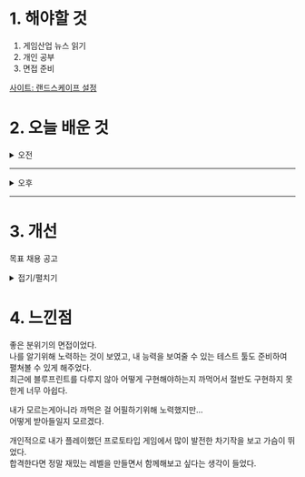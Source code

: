 

# 1. 해야할 것

1. 게임산업 뉴스 읽기 
2. 개인 공부  
3. 면접 준비


[사이트: 랜드스케이프 설정](https://ljhyunstory.tistory.com/182)


# 2. 오늘 배운 것

<details>
<summary>오전</summary>

## 면접 준비
### 1. 1분 자기소개
- 안녕하세요.\
경험을 연구하는 레벨디자이너 우정민입니다\
저는 플레이어가 게임 속 세계에 몰입하고, 스토리와 레벨이 자연스럽게 연결되는 경험을 만드는데 관심을 가지고 있습니다.\
게임 세계관에서 영감을 받아 의미있는 플레이 경험을 기획하고 있으며, 이를 기믹과 동선을 활용해 재미를 전달하는 것을 목표로 합니다.\
많은 사람들에게 잊을 수 없는 게임 경험을 선사하고 싶습니다. 감사합니다

### 2. 게임 기획자는 왜 하려고 하는가?
- 어릴 때부터 좋아했던 게임을 직접 만들어보고 싶다는 꿈을 가지고, 이를 위해 착실히 준비해왔습니다.\
게임 개발 교육을 이수하면서 다양한 직군을 경험해보았고,\
그 과정에서 유저 경험을 설계하는 것이 가장 중요하면서도 재미있다고 느꼈습니다.\
특히, 플레이어가 게임 세계에 몰입하고 도전과 성취를 경험하도록 만드는 레벨 디자인이 제게 가장 잘 맞는 분야라고 확신했습니다.\
그 이후로 레벨 디자인을 중점적으로 공부하며, 체계적으로 실력을 쌓아가고 있습니다.

### 3. 기획자의 중요한 덕목은 무엇인가?
- 내 생각을 잘 전달하는 것입니다.\
게임 개발은 여러 직군이 협업하는 과정이므로,\
기획자의 의도가 정확하게 전달되지 않으면 개발 방향이 흔들리거나 의도한 경험을 만들기 어려워집니다.\
따라서, 명확한 문서 작성, 논리적인 설명, 그리고 팀원들과 원활한 소통 능력이 필수적입니다.

### 4. 게임 트렌드는 어떤가?
- 최근 게임 시장에서는 소울라이크 게임과 방치형 게임이 강세를 보이고 있습니다.\
소울라이크 장르는 높은 난이도와 도전적인 전투, 깊이 있는 레벨 디자인을 특징으로 하며,\
엘든 링, Lies of P와 같은 작품들이 큰 성공을 거두면서 더욱 주목받고 있습니다.\
플레이어가 성장과 공략의 성취감을 느낄 수 있도록 정교한 레벨 디자인과 보스전 설계가 핵심 요소로 자리 잡고 있습니다.

- 한편, 방치형 게임은 모바일 시장에서 강한 영향력을 발휘하고 있습니다.\
짧은 시간 내에도 성취감을 제공하며, 꾸준한 보상을 통해 장기적인 플레이를 유도하는 점이 인기 요인입니다.\
예를 들어 AFK 아레나나 리틀 레전드 같은 게임들이 높은 수익을 기록하고 있습니다.

이러한 트렌드는 각각 몰입감 있는 도전적인 경험과 편리한 플레이와 보상 설계라는 상반된 방향성을 보여주지만,\
공통적으로 플레이어의 성취감을 극대화하는 디자인이 중요하다는 점에서 인사이트를 얻을 수 있습니다.

### 5. 성격은 어떤가?
- 저는 밝고 유쾌한 성격으로, 팀 분위기를 자연스럽게 이끄는 역할을 자처합니다.\
팀원들이 편하게 협업할 수 있도록 분위기를 조성하며, 함께 목표를 달성하는 과정에서 큰 보람을 느낍니다.\
특히, 레이드와 같은 협동 플레이에서 끈기 있게 도전하고 성취감을 얻는 것을 좋아합니다.\
하지만 성격이 급한 편이라 때때로 실수가 발생할 수 있습니다.\
이를 보완하기 위해 철저한 계획을 세우고, 업무를 단계별로 진행하는 습관을 기르며 실수를 줄이기 위해 꾸준히 노력하고 있습니다.

### 6. 이상적인 BM?
- 이상적인 BM은 단순히 결제를 유도하는 것이 아니라, 플레이어가 가치를 느끼고 자연스럽게 참여하고 싶게 만드는 것이라고 생각합니다.\
예를 들어, 원신의 가차 시스템은 단순한 뽑기가 아니라,\
각 캐릭터의 매력적인 스토리와 개성을 강조하여 ‘얻고 싶다’는 감정을 유도합니다.\
단순한 확률형 모델이 아니라, 플레이어가 원하는 캐릭터를 위해 꾸준히 게임을 플레이하고, 성취감을 느끼며 성장하도록 설계된 점이 핵심입니다.\
이처럼 이상적인 BM은 게임 경험을 해치지 않으면서도 플레이어가 자연스럽게 동기부여될 수 있도록 설계되어야 합니다.\
콘텐츠의 매력을 극대화하고, ‘과금이 강요되는 것’이 아니라 ‘하고 싶어지는 것’이 될 때, 장기적인 성공을 거둘 수 있다고 생각합니다.

### 7. 빚내서 결제하는 사람보면 무슨 생각이 드는가?
- 게임이 아무리 재미있어도, 결국 사람을 위한 것이라고 생각합니다.\
게임은 즐거움을 주고 성취감을 느끼게 해주는 매체이지, 누군가에게 경제적인 부담을 지게 하면서까지 소비를 유도하는 것은 바람직하지 않다고 생각합니다.\
특히, 무리한 과금이 삶에 부정적인 영향을 미친다면, 이는 게임 본연의 목적과 맞지 않는 방향입니다.\
이상적인 BM은 플레이어가 스스로 가치를 느끼고 만족할 수 있는 선에서 결제하도록 유도하는 것이지,\
과몰입을 조장하는 것이 되어서는 안 된다고 생각합니다.

### 8. 지원 동기?
- 저는 울트라 에이지의 속도감 있는 전투와 스타일리시한 액션에 큰 매력을 느꼈습니다.\
이처럼 타격감 있는 액션에 레벨 디자인이 만나면 플레이어 경험을 결정지을 수 있는 중요한 요소라고 생각합니다.\
특히, 저는 레벨을 통해 플레이어가 자연스럽게 게임의 설정에 몰입하고, 공략의 재미를 느끼도록 설계하는 데 강점이 있습니다.\
단순히 적을 배치하는 것이 아니라, 환경과 레벨 구조가 전투에 영향을 미치도록 설계하여 플레이어가 전략적으로 사고하고 도전하는 재미를 극대화하는 것을 목표로 합니다.\
울트라 에이지처럼 전투의 흐름과 공간 활용이 중요한 게임에서, 빌드업을 통한 레벨 디자인으로 전투의 완성도를 높이는 역할을 하고 싶습니다.

### 9. 강점?
- 저는 스토리와 레벨을 결합하여 플레이어가 몰입할 수 있는 경험을 설계하는 데 강점이 있습니다.\
레벨 디자인은 단순한 공간 배치가 아니라, 게임의 설정과 스토리를 자연스럽게 전달하는 중요한 도구라고 생각합니다.\
예를 들어, 환경의 변화를 통해 서사를 전달하거나, 플레이어가 직접 탐색하며 세계관을 체험할 수 있도록 유도하는 방식이 이에 해당합니다.\
저는 이러한 요소를 활용해 플레이어가 세계에 녹아들고 의미 있는 경험을 하도록 설계하는 데 집중하고 있습니다.\
이를 통해 게임의 몰입도를 높이고, 스토리와 게임 플레이가 유기적으로 연결된 레벨을 만들어내는 것이 제 강점입니다.


### 10. 장르 게임 두 개를 들고 차이점은?
```
베요네타와 데빌 메이 크라이의 차이점

두 게임 모두 스타일리시한 핵 앤 슬래시(Hack & Slash) 액션 게임이지만, 전투 시스템과 게임 디자인 철학에서 차이를 보입니다.

전투 스타일

베요네타: 회피 중심의 전투가 핵심입니다. 회피 타이밍에 맞춰 위치 타임(마법 슬로우 모션)이 발동, 이를 활용해 스타일리시한 연계를 만들어내는 것이 중요합니다. 적의 공격을 읽고 피하는 것이 숙련도를 좌우합니다.
데빌 메이 크라이(DMC): 공격적인 플레이가 강조됩니다. **콤보의 다양성과 스타일 시스템(S타일 랭크)**이 핵심이며, 적을 효과적으로 처치하면서도 화려한 플레이를 유지하는 것이 중요합니다.
캐릭터 조작 및 스타일

베요네타: 단 하나의 캐릭터(베요네타)를 중심으로 다양한 무기를 활용하여 전투합니다. 공격보다는 방어적 역량(회피와 위치 타임)이 숙련도에 큰 영향을 미칩니다.
DMC: 다양한 캐릭터(단테, 네로, 버질 등)가 등장하며, 각 캐릭터마다 고유한 스타일과 무기 체계가 존재합니다. 단테는 실시간으로 스타일을 변경하는 시스템이 있어, 공격 방식의 자유도가 높습니다.
레벨 디자인과 진행 방식

베요네타: 챕터 기반으로 진행되며, 선형적인 스테이지에서 적을 상대하는 구조입니다. 퍼즐 요소는 적으며, 전투가 주요 콘텐츠입니다.
DMC: 일부 오픈된 공간과 탐색 요소가 포함되어 있으며, 특정 구간에서는 퍼즐 요소도 존재합니다. 예를 들어, DMC3나 DMC5에서는 환경 상호작용을 활용한 길찾기가 필요한 구간이 있습니다.
연출과 분위기

베요네타: 과장된 연출과 화려한 연기, 신화를 모티브로 한 독창적인 설정이 돋보입니다. 예를 들어, 천사들과 싸우는 독특한 세계관과 강렬한 카리스마를 지닌 베요네타의 성격이 게임을 대표합니다.
DMC: 록 음악과 함께하는 쿨한 분위기, 악마 퇴치라는 다크 판타지 세계관이 핵심입니다. 단테의 유머러스하면서도 거침없는 태도가 시리즈의 아이덴티티를 형성합니다.
결론
베요네타는 회피와 반격 중심의 전투, 선형적인 레벨 디자인, 신화를 기반으로 한 화려한 연출이 특징입니다.
DMC는 콤보 중심의 스타일리시 액션, 탐색 요소가 포함된 레벨 디자인, 다크 판타지 분위기와 강렬한 음악이 조화를 이루는 게임입니다.
두 게임은 같은 장르이지만, 전투 방식과 게임 디자인에서 다른 방향성을 지니고 있으며, 플레이어의 취향에 따라 색다른 경험을 제공합니다.
```
### 11. 좋아하는 게임과 그 이유
- 저는 다크소울을 가장 좋아합니다. 강대한 적을 쓰러뜨리고 얻는 성취감이 정말 좋습니다.\
이 게임은 높은 난이도와 긴장감 넘치는 전투로 플레이어를 몰입하게 만드는데,\
특히 보스를 처치한 후의 그 묵직한 성취감이 다른 게임에서는 느낄 수 없는 감동을 주죠.\
또한, 레벨 디자인이 뛰어나서, 각 지역을 탐험하고 점차적으로 실력을 키워 나가는 과정이 매우 재미있습니다.



</details>

****

<details>
<summary>오후</summary>

## 블루프린트 기능구현

<details>
<summary>문 열고 닫기</summary>

### [유튜브: 문 열고 닫기](https://www.youtube.com/watch?v=4KlQCaSmJCc)
### Door Parent
![image](https://github.com/user-attachments/assets/fbc5a2d9-d8d4-49ff-aa63-c26a041889f3)

### Door Child
![image](https://github.com/user-attachments/assets/476341ce-b0c7-497a-bf56-4c655b89c296)


</details>

<details>
<summary>엘리베이터</summary>

### [유튜브: Lerp를 이용한 이동형 오브젝트](https://www.youtube.com/watch?v=y9dZv1KBoaQ)
### Elevator
![image](https://github.com/user-attachments/assets/569104af-9e6c-4c65-99b6-dc49abc99334)

![image](https://github.com/user-attachments/assets/c2210892-0301-4204-85fc-b9aef7c1b299)

</details>

<details>
<summary>화살 함정</summary>

### [유튜브: 화살 함정](https://www.youtube.com/watch?v=psowJcOg6Vs)
### [유튜브: 화살 함정 액터 설정](https://www.youtube.com/watch?v=5L5oVSEum08)
### [유튜브: 화살 함정 블루프린트 설정](https://www.youtube.com/watch?v=s4YMltsdErc&t=140s)
### [유튜브: 화살 대미지](https://www.youtube.com/watch?v=Lf4VAzBBGO0)

![image](https://github.com/user-attachments/assets/e9a56788-9c90-43a9-be75-910444f451d5)

![image](https://github.com/user-attachments/assets/d9aa7d9e-23b8-403c-ab22-4101a37804ba)

</details>

<details>
<summary>다리 만들기</summary>

### [유튜브: 블루프린트 통신](https://www.youtube.com/watch?v=-7jJTKPwx8w)
### [언리얼: 블루프린트 통신](https://dev.epicgames.com/community/learning/courses/LWv/unreal-engine-blueprint-communication/8nv8/unreal-engine-level-blueprint)

![image](https://github.com/user-attachments/assets/35c9f157-4040-4441-aba7-ad919b76700d)

</details>

</details>

****


# 3. 개선
목표 채용 공고

<details>
<summary>접기/펼치기</summary>

![image](https://github.com/user-attachments/assets/8ebd103b-2caf-4e9f-91ed-3d5cbf73937c)

[채용공고: 레벨디자이너](https://career.nexon.com/user/recruit/member/postDetail?joinCorp=NO&reNo=20250008&currentPage=0)


</details>



# 4. 느낀점
좋은 분위기의 면접이었다.\
나를 알기위해 노력하는 것이 보였고, 내 능력을 보여줄 수 있는 테스트 툴도 준비하여 펼쳐볼 수 있게 해주었다.\
최근에 블루프린트를 다루지 않아 어떻게 구현해야하는지 까먹어서 절반도 구현하지 못한게 너무 아쉽다.

내가 모르는게아니라 까먹은 걸 어필하기위해 노력했지만...\
어떻게 받아들일지 모르겠다.

개인적으로 내가 플레이했던 프로토타입 게임에서 많이 발전한 차기작을 보고 가슴이 뛰었다.\
합격한다면 정말 재밌는 레벨을 만들면서 함께해보고 싶다는 생각이 들었다.

